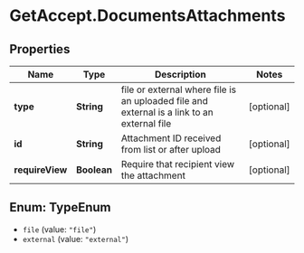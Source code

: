 # GetAccept.DocumentsAttachments

## Properties
Name | Type | Description | Notes
------------ | ------------- | ------------- | -------------
**type** | **String** | file or external where file is an uploaded file and external is a link to an external file | [optional] 
**id** | **String** | Attachment ID received from list or after upload | [optional] 
**requireView** | **Boolean** | Require that recipient view the attachment | [optional] 

<a name="TypeEnum"></a>
## Enum: TypeEnum

* `file` (value: `"file"`)
* `external` (value: `"external"`)

